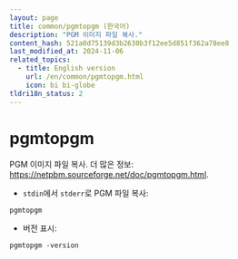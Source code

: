 ```yaml
---
layout: page
title: common/pgmtopgm (한국어)
description: "PGM 이미지 파일 복사."
content_hash: 521a0d75139d3b2630b3f12ee5d851f362a78ee8
last_modified_at: 2024-11-06
related_topics:
  - title: English version
    url: /en/common/pgmtopgm.html
    icon: bi bi-globe
tldri18n_status: 2
---
```

# pgmtopgm

PGM 이미지 파일 복사.
더 많은 정보: <https://netpbm.sourceforge.net/doc/pgmtopgm.html>.

- `stdin`에서 `stderr`로 PGM 파일 복사:

`pgmtopgm`

- 버전 표시:

`pgmtopgm -version`
